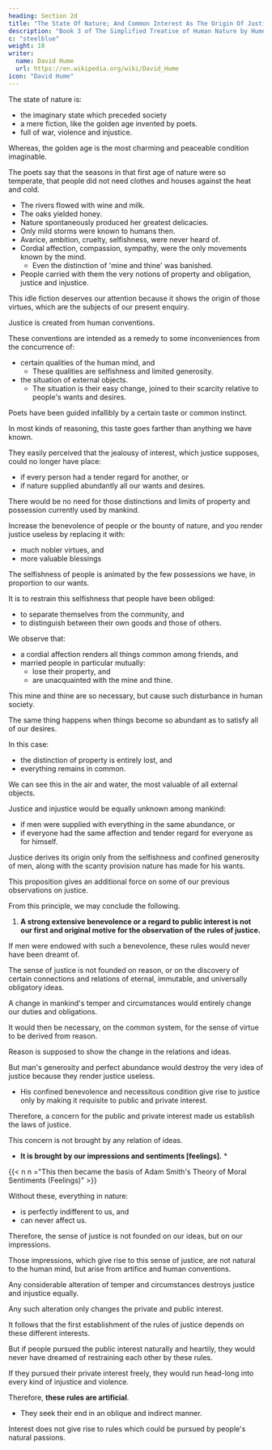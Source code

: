 ```yaml
---
heading: Section 2d
title: "The State Of Nature; And Common Interest As The Origin Of Justice"
description: "Book 3 of The Simplified Treatise of Human Nature by Hume"
c: "steelblue"
weight: 18
writer:
  name: David Hume
  url: https://en.wikipedia.org/wiki/David_Hume
icon: "David Hume"
---
```





The state of nature is:
- the imaginary state which preceded society
- a mere fiction, like the golden age invented by poets.
- full of war, violence and injustice.

Whereas, the golden age is the most charming and peaceable condition imaginable.
        
The poets say that the seasons in that first age of nature were so temperate, that people did not need clothes and houses against the heat and cold.
- The rivers flowed with wine and milk.
- The oaks yielded honey.
- Nature spontaneously produced her greatest delicacies.
- Only mild storms were known to humans then.
- Avarice, ambition, cruelty, selfishness, were never heard of.
- Cordial affection, compassion, sympathy, were the only movements known by the mind.
  - Even the distinction of 'mine and thine' was banished.
- People carried with them the very notions of property and obligation, justice and injustice.

This idle fiction deserves our attention because it shows the origin of those virtues, which are the subjects of our present enquiry.

Justice is created from human conventions.

These conventions are intended as a remedy to some inconveniences from the concurrence of:
- certain qualities of the human mind, and
  - These qualities are selfishness and limited generosity.
- the situation of external objects.
  - The situation is their easy change, joined to their scarcity relative to people's wants and desires.

<!-- But however philosophers may have been bewildered in those speculations,  -->

Poets have been guided infallibly by a certain taste or common instinct.

In most kinds of reasoning, this taste goes farther than anything we have known.

They easily perceived that the jealousy of interest, which justice supposes, could no longer have place:
- if every person had a tender regard for another, or
- if nature supplied abundantly all our wants and desires.

There would be no need for those distinctions and limits of property and possession currently used by mankind.

Increase the benevolence of people or the bounty of nature, and you render justice useless by replacing it with:
- much nobler virtues, and
- more valuable blessings

The selfishness of people is animated by the few possessions we have, in proportion to our wants.

It is to restrain this selfishness that people have been obliged:
- to separate themselves from the community, and
- to distinguish between their own goods and those of others.

<!-- We do not need the fictions of poets to learn this.
We may discover the same truth by common experience. -->

We observe that:
- a cordial affection renders all things common among friends, and
- married people in particular mutually:
  - lose their property, and
  - are unacquainted with the mine and thine.

This mine and thine are so necessary, but cause such disturbance in human society.

The same thing happens when things become so abundant as to satisfy all of our desires.

In this case:
- the distinction of property is entirely lost, and
- everything remains in common.

We can see this in the air and water, the most valuable of all external objects.

Justice and injustice would be equally unknown among mankind:
- if men were supplied with everything in the same abundance, or
- if everyone had the same affection and tender regard for everyone as for himself.

Justice derives its origin only from the selfishness and confined generosity of men, along with the scanty provision nature has made for his wants.

This proposition gives an additional force on some of our previous observations on justice.

From this principle, we may conclude the following.

1. **A strong extensive benevolence or a regard to public interest is not our first and original motive for the observation of the rules of justice.**

If men were endowed with such a benevolence, these rules would never have been dreamt of.

The sense of justice is not founded on reason, or on the discovery of certain connections and relations of eternal, immutable, and universally obligatory ideas.

A change in mankind's temper and circumstances would entirely change our duties and obligations.

It would then be necessary, on the common system, for the sense of virtue to be derived from reason.

Reason is supposed to show the change in the relations and ideas.

But man's generosity and perfect abundance would destroy the very idea of justice because they render justice useless.
- His confined benevolence and necessitous condition give rise to justice only by making it requisite to public and private interest.

Therefore, a concern for the public and private interest made us establish the laws of justice.

This concern is not brought by any relation of ideas.
- **It is brought by our impressions and sentiments [feelings].** *

{{< n n ="This then became the basis of Adam Smith's Theory of Moral Sentiments (Feelings)" >}}

Without these, everything in nature:
- is perfectly indifferent to us, and
- can never affect us.

Therefore, the sense of justice is not founded on our ideas, but on our impressions.

Those impressions, which give rise to this sense of justice, are not natural to the human mind, but arise from artifice and human conventions.

Any considerable alteration of temper and circumstances destroys justice and injustice equally.

Any such alteration only changes the private and public interest.

It follows that the first establishment of the rules of justice depends on these different interests.

But if people pursued the public interest naturally and heartily, they would never have dreamed of restraining each other by these rules.

If they pursued their private interest freely, they would run head-long into every kind of injustice and violence.

Therefore, **these rules are artificial**.
- They seek their end in an oblique and indirect manner.

Interest does not give rise to rules which could be pursued by people's natural passions.

